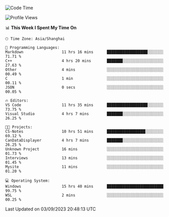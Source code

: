 <!--START_SECTION:waka-->
![Code Time](http://img.shields.io/badge/Code%20Time-1%2C211%20hrs%2053%20mins-blue)

![Profile Views](http://img.shields.io/badge/Profile%20Views-0-blue)

📊 **This Week I Spent My Time On** 

```text
🕑︎ Time Zone: Asia/Shanghai

💬 Programming Languages: 
Markdown                 11 hrs 16 mins      ██████████████████░░░░░░░   71.71 % 
C++                      4 hrs 20 mins       ███████░░░░░░░░░░░░░░░░░░   27.63 % 
Other                    4 mins              ░░░░░░░░░░░░░░░░░░░░░░░░░   00.49 % 
C                        1 min               ░░░░░░░░░░░░░░░░░░░░░░░░░   00.11 % 
JSON                     0 secs              ░░░░░░░░░░░░░░░░░░░░░░░░░   00.05 % 

🔥 Editors: 
VS Code                  11 hrs 35 mins      ██████████████████░░░░░░░   73.75 % 
Visual Studio            4 hrs 7 mins        ███████░░░░░░░░░░░░░░░░░░   26.25 % 

🐱‍💻 Projects: 
CS-Notes                 10 hrs 51 mins      █████████████████░░░░░░░░   69.12 % 
CanDataDisplayer         4 hrs 7 mins        ███████░░░░░░░░░░░░░░░░░░   26.25 % 
Unknown Project          16 mins             ░░░░░░░░░░░░░░░░░░░░░░░░░   01.73 % 
Interviews               13 mins             ░░░░░░░░░░░░░░░░░░░░░░░░░   01.45 % 
Mysite                   11 mins             ░░░░░░░░░░░░░░░░░░░░░░░░░   01.20 % 

💻 Operating System: 
Windows                  15 hrs 40 mins      █████████████████████████   99.75 % 
WSL                      2 mins              ░░░░░░░░░░░░░░░░░░░░░░░░░   00.25 % 
```


 Last Updated on 03/09/2023 20:48:13 UTC
<!--END_SECTION:waka-->
